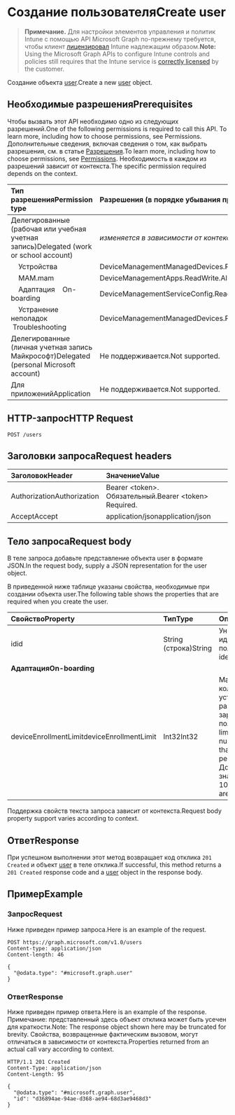 # <a name="create-user"></a><span data-ttu-id="22446-101">Создание пользователя</span><span class="sxs-lookup"><span data-stu-id="22446-101">Create user</span></span>

> <span data-ttu-id="22446-102">**Примечание.** Для настройки элементов управления и политик Intune с помощью API Microsoft Graph по-прежнему требуется, чтобы клиент [лицензировал](https://go.microsoft.com/fwlink/?linkid=839381) Intune надлежащим образом.</span><span class="sxs-lookup"><span data-stu-id="22446-102">**Note:** Using the Microsoft Graph APIs to configure Intune controls and policies still requires that the Intune service is [correctly licensed](https://go.microsoft.com/fwlink/?linkid=839381) by the customer.</span></span>

<span data-ttu-id="22446-103">Создание объекта [user](../resources/intune_shared_user.md).</span><span class="sxs-lookup"><span data-stu-id="22446-103">Create a new [user](../resources/intune_shared_user.md) object.</span></span>
## <a name="prerequisites"></a><span data-ttu-id="22446-104">Необходимые разрешения</span><span class="sxs-lookup"><span data-stu-id="22446-104">Prerequisites</span></span>
<span data-ttu-id="22446-105">Чтобы вызвать этот API необходимо одно из следующих разрешений.</span><span class="sxs-lookup"><span data-stu-id="22446-105">One of the following permissions is required to call this API. To learn more, including how to choose permissions, see Permissions.</span></span> <span data-ttu-id="22446-106">Дополнительные сведения, включая сведения о том, как выбрать разрешения, см. в статье [Разрешения](../../../concepts/permissions_reference.md).</span><span class="sxs-lookup"><span data-stu-id="22446-106">To learn more, including how to choose permissions, see [Permissions](../../../concepts/permissions_reference.md).</span></span>  <span data-ttu-id="22446-107">Необходимость в каждом из разрешений зависит от контекста.</span><span class="sxs-lookup"><span data-stu-id="22446-107">The specific permission required depends on the context.</span></span>

|<span data-ttu-id="22446-108">Тип разрешения</span><span class="sxs-lookup"><span data-stu-id="22446-108">Permission type</span></span>|<span data-ttu-id="22446-109">Разрешения (в порядке убывания привилегий)</span><span class="sxs-lookup"><span data-stu-id="22446-109">Permissions (from most to least privileged)</span></span>|
|:---|:---|
|<span data-ttu-id="22446-110">Делегированные (рабочая или учебная учетная запись)</span><span class="sxs-lookup"><span data-stu-id="22446-110">Delegated (work or school account)</span></span>| <span data-ttu-id="22446-111">_изменяется в зависимости от контекста_</span><span class="sxs-lookup"><span data-stu-id="22446-111">_varies by context_</span></span> |
| <span data-ttu-id="22446-112">&nbsp; &nbsp; Устройства</span><span class="sxs-lookup"><span data-stu-id="22446-112">&nbsp;&nbsp;</span></span> | <span data-ttu-id="22446-113">DeviceManagementManagedDevices.ReadWrite.All</span><span class="sxs-lookup"><span data-stu-id="22446-113">DeviceManagementManagedDevices.ReadWrite.All</span></span> |
| <span data-ttu-id="22446-114">&nbsp; &nbsp; MAM</span><span class="sxs-lookup"><span data-stu-id="22446-114">.mam</span></span> | <span data-ttu-id="22446-115">DeviceManagementApps.ReadWrite.All</span><span class="sxs-lookup"><span data-stu-id="22446-115">DeviceManagementApps.ReadWrite.All</span></span> |
| <span data-ttu-id="22446-116">&nbsp; &nbsp; Адаптация</span><span class="sxs-lookup"><span data-stu-id="22446-116">&nbsp; &nbsp; On-boarding</span></span> | <span data-ttu-id="22446-117">DeviceManagementServiceConfig.ReadWrite.All</span><span class="sxs-lookup"><span data-stu-id="22446-117">DeviceManagementServiceConfig.ReadWrite.All</span></span> |
| <span data-ttu-id="22446-118">&nbsp; &nbsp; Устранение неполадок</span><span class="sxs-lookup"><span data-stu-id="22446-118">&nbsp; &nbsp;Troubleshooting</span></span> | <span data-ttu-id="22446-119">DeviceManagementManagedDevices.ReadWrite.All</span><span class="sxs-lookup"><span data-stu-id="22446-119">DeviceManagementManagedDevices.ReadWrite.All</span></span> |
|<span data-ttu-id="22446-120">Делегированные (личная учетная запись Майкрософт)</span><span class="sxs-lookup"><span data-stu-id="22446-120">Delegated (personal Microsoft account)</span></span>|<span data-ttu-id="22446-121">Не поддерживается.</span><span class="sxs-lookup"><span data-stu-id="22446-121">Not supported.</span></span>|
|<span data-ttu-id="22446-122">Для приложений</span><span class="sxs-lookup"><span data-stu-id="22446-122">Application</span></span>|<span data-ttu-id="22446-123">Не поддерживается.</span><span class="sxs-lookup"><span data-stu-id="22446-123">Not supported.</span></span>|

## <a name="http-request"></a><span data-ttu-id="22446-124">HTTP-запрос</span><span class="sxs-lookup"><span data-stu-id="22446-124">HTTP Request</span></span>
<!-- {
  "blockType": "ignored"
}
-->
``` http
POST /users
```

## <a name="request-headers"></a><span data-ttu-id="22446-125">Заголовки запроса</span><span class="sxs-lookup"><span data-stu-id="22446-125">Request headers</span></span>
|<span data-ttu-id="22446-126">Заголовок</span><span class="sxs-lookup"><span data-stu-id="22446-126">Header</span></span>|<span data-ttu-id="22446-127">Значение</span><span class="sxs-lookup"><span data-stu-id="22446-127">Value</span></span>|
|:---|:---|
|<span data-ttu-id="22446-128">Authorization</span><span class="sxs-lookup"><span data-stu-id="22446-128">Authorization</span></span>|<span data-ttu-id="22446-129">Bearer &lt;token&gt;. Обязательный.</span><span class="sxs-lookup"><span data-stu-id="22446-129">Bearer &lt;token&gt; Required.</span></span>|
|<span data-ttu-id="22446-130">Accept</span><span class="sxs-lookup"><span data-stu-id="22446-130">Accept</span></span>|<span data-ttu-id="22446-131">application/json</span><span class="sxs-lookup"><span data-stu-id="22446-131">application/json</span></span>|

## <a name="request-body"></a><span data-ttu-id="22446-132">Тело запроса</span><span class="sxs-lookup"><span data-stu-id="22446-132">Request body</span></span>
<span data-ttu-id="22446-133">В теле запроса добавьте представление объекта user в формате JSON.</span><span class="sxs-lookup"><span data-stu-id="22446-133">In the request body, supply a JSON representation for the user object.</span></span>

<span data-ttu-id="22446-134">В приведенной ниже таблице указаны свойства, необходимые при создании объекта user.</span><span class="sxs-lookup"><span data-stu-id="22446-134">The following table shows the properties that are required when you create the user.</span></span>

|<span data-ttu-id="22446-135">Свойство</span><span class="sxs-lookup"><span data-stu-id="22446-135">Property</span></span>|<span data-ttu-id="22446-136">Тип</span><span class="sxs-lookup"><span data-stu-id="22446-136">Type</span></span>|<span data-ttu-id="22446-137">Описание</span><span class="sxs-lookup"><span data-stu-id="22446-137">Description</span></span>|
|:---|:---|:---|
|<span data-ttu-id="22446-138">id</span><span class="sxs-lookup"><span data-stu-id="22446-138">id</span></span>|<span data-ttu-id="22446-139">String (строка)</span><span class="sxs-lookup"><span data-stu-id="22446-139">String</span></span>|<span data-ttu-id="22446-140">Уникальный идентификатор пользователя.</span><span class="sxs-lookup"><span data-stu-id="22446-140">Unique identifier of the user.</span></span>|
|<span data-ttu-id="22446-141">**Адаптация**</span><span class="sxs-lookup"><span data-stu-id="22446-141">**On-boarding**</span></span>|
|<span data-ttu-id="22446-142">deviceEnrollmentLimit</span><span class="sxs-lookup"><span data-stu-id="22446-142">deviceEnrollmentLimit</span></span>|<span data-ttu-id="22446-143">Int32</span><span class="sxs-lookup"><span data-stu-id="22446-143">Int32</span></span>|<span data-ttu-id="22446-144">Максимальное количество устройств, которые разрешено зарегистрировать пользователю.</span><span class="sxs-lookup"><span data-stu-id="22446-144">The limit on the maximum number of devices that the user is permitted to enroll.</span></span> <span data-ttu-id="22446-145">Допустимые значения: 5 или 1000.</span><span class="sxs-lookup"><span data-stu-id="22446-145">Allowed values are 5 or 1000.</span></span>|

<span data-ttu-id="22446-146">Поддержка свойств текста запроса зависит от контекста.</span><span class="sxs-lookup"><span data-stu-id="22446-146">Request body property support varies according to context.</span></span>

## <a name="response"></a><span data-ttu-id="22446-147">Ответ</span><span class="sxs-lookup"><span data-stu-id="22446-147">Response</span></span>
<span data-ttu-id="22446-148">При успешном выполнении этот метод возвращает код отклика `201 Created` и объект [user](../resources/intune_shared_user.md) в теле отклика.</span><span class="sxs-lookup"><span data-stu-id="22446-148">If successful, this method returns a `201 Created` response code and a [user](../resources/intune_shared_user.md) object in the response body.</span></span>

## <a name="example"></a><span data-ttu-id="22446-149">Пример</span><span class="sxs-lookup"><span data-stu-id="22446-149">Example</span></span>

### <a name="request"></a><span data-ttu-id="22446-150">Запрос</span><span class="sxs-lookup"><span data-stu-id="22446-150">Request</span></span>
<span data-ttu-id="22446-151">Ниже приведен пример запроса.</span><span class="sxs-lookup"><span data-stu-id="22446-151">Here is an example of the request.</span></span>

``` http
POST https://graph.microsoft.com/v1.0/users
Content-type: application/json
Content-length: 46

{
  "@odata.type": "#microsoft.graph.user"
}
```

### <a name="response"></a><span data-ttu-id="22446-152">Ответ</span><span class="sxs-lookup"><span data-stu-id="22446-152">Response</span></span>
<span data-ttu-id="22446-153">Ниже приведен пример ответа.</span><span class="sxs-lookup"><span data-stu-id="22446-153">Here is an example of the response.</span></span> <span data-ttu-id="22446-154">Примечание: представленный здесь объект отклика может быть усечен для краткости.</span><span class="sxs-lookup"><span data-stu-id="22446-154">Note: The response object shown here may be truncated for brevity.</span></span> <span data-ttu-id="22446-155">Свойства, возвращенные фактическим вызовом, могут отличаться в зависимости от контекста.</span><span class="sxs-lookup"><span data-stu-id="22446-155">Properties returned from an actual call vary according to context.</span></span>

``` http
HTTP/1.1 201 Created
Content-Type: application/json
Content-Length: 95

{
  "@odata.type": "#microsoft.graph.user",
  "id": "d36894ae-94ae-d368-ae94-68d3ae9468d3"
}
```



